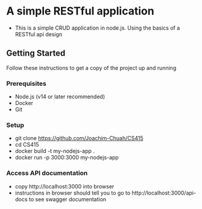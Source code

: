 # A simple RESTful application
- This is a simple CRUD application in node.js. Using the basics of a RESTful api design

## Getting Started
Follow these instructions to get a copy of the project up and running

### Prerequisites
- Node.js (v14 or later recommended)
- Docker
- Git

### Setup
- git clone https://github.com/Joachim-Chuah/CS415
- cd CS415
- docker build -t my-nodejs-app .
- docker run -p 3000:3000 my-nodejs-app

### Access API documentation
- copy http://localhost:3000 into browser
- instructions in browser should tell you to go to http://localhost:3000/api-docs to see swagger documentation